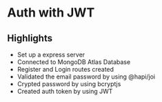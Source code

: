 # Auth with JWT
## Highlights
* Set up a express server
* Connected to MongoDB Atlas Database
* Register and Login routes created
* Validated the email password by using @hapi/joi
* Crypted password by using bcryptjs
* Created auth token by using JWT